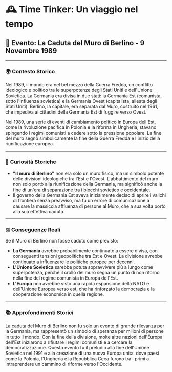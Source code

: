 # 🕰️ **Time Tinker: Un viaggio nel tempo**

## 📅 Evento: **La Caduta del Muro di Berlino** - 9 Novembre 1989

---

### 🌍 **Contesto Storico**
Nel 1989, il mondo era nel bel mezzo della Guerra Fredda, un conflitto ideologico e politico tra le superpotenze degli Stati Uniti e dell'Unione Sovietica. La Germania era divisa in due stati: la Germania Est (comunista, sotto l'influenza sovietica) e la Germania Ovest (capitalista, alleata degli Stati Uniti). Berlino, la capitale, era separata dal Muro, costruito nel 1961, che impediva ai cittadini della Germania Est di fuggire verso Ovest.

Nel 1989, una serie di eventi di cambiamento politico in Europa dell'Est, come la rivoluzione pacifica in Polonia e la riforma in Ungheria, stavano spingendo i regimi comunisti a cedere sotto la pressione popolare. La fine del muro segnò simbolicamente la fine della Guerra Fredda e l'inizio della riunificazione europea.

---

### 🤔 **Curiosità Storiche**
- **"Il muro di Berlino"** non era solo un muro fisico, ma un simbolo potente delle divisioni ideologiche tra l'Est e l'Ovest. L'abbattimento del muro non solo portò alla riunificazione della Germania, ma significò anche la fine di un'era di separazione tra i blocchi sovietico e occidentale.
- Il governo della Germania Est aveva inizialmente deciso di aprire i valichi di frontiera senza preavviso, ma fu un errore di comunicazione a causare la massiccia affluenza di persone al Muro, che a sua volta portò alla sua effettiva caduta.

---

### ⚖️ **Conseguenze Reali**
Se il Muro di Berlino non fosse caduto come previsto:
- **La Germania** avrebbe probabilmente continuato a essere divisa, con conseguenti tensioni geopolitiche tra Est e Ovest. La divisione avrebbe continuato a influenzare le politiche europee per decenni.
- **L'Unione Sovietica** sarebbe potuta sopravvivere più a lungo come superpotenza, perché il crollo del muro segna un punto di non ritorno nella fine del regime comunista in Europa dell'Est.
- **L'Europa** non avrebbe visto una rapida espansione della NATO e dell'Unione Europea verso est, che ha rinforzato la democrazia e la cooperazione economica in quella regione.

---

### 📚 **Approfondimenti Storici**
La caduta del Muro di Berlino non fu solo un evento di grande rilevanza per la Germania, ma rappresentò un simbolo di speranza per milioni di persone in tutto il mondo. Con la fine della divisione, molte altre nazioni dell'Europa dell'Est iniziarono a rifiutare i regimi comunisti e a cercare la democratizzazione. Questo evento fu il preludio alla fine dell'Unione Sovietica nel 1991 e alla creazione di una nuova Europa unita, dove paesi come la Polonia, l'Ungheria e la Repubblica Ceca furono tra i primi a intraprendere un cammino di riforme verso l'Occidente.
